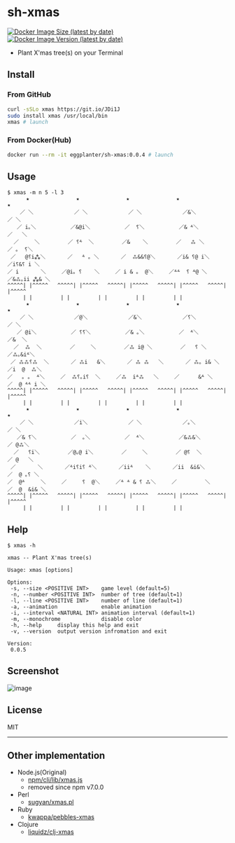 # sh-xmas

[![Docker Image Size (latest by date)]](https://hub.docker.com/r/eggplanter/sh-xmas
) [![Docker Image Version (latest by date)]](https://hub.docker.com/r/eggplanter/sh-xmas
)

- Plant X'mas tree(s) on your Terminal

## Install

### From GitHub

```bash
curl -sSLo xmas https://git.io/JDi1J
sudo install xmas /usr/local/bin
xmas # launch
```

### From Docker(Hub)

```bash
docker run --rm -it eggplanter/sh-xmas:0.0.4 # launch
```

## Usage

```shellsession
$ xmas -m n 5 -l 3
      ★      	      ★      	      ★      	      ★      	      ★      
    ／ ＼     	    ／ ＼     	    ／ ＼     	    ／&＼     	    ／ ＼     
   ／ i｡＼    	   ／&@i＼    	   ／  ⸮＼    	   ／& ⸛＼    	   ／   ＼    
  ／     ＼   	  ／ ⸮⸛  ＼   	  ／&    ＼   	  ／   ⁂ ＼   	  ／ ｡  ⸮＼   
 ／   @⸮i⁂＼  	 ／   ⸛ ｡ ＼  	 ／  ⁂&&⸮@＼  	 ／i& ⸮@ i＼  	 ／i⸮&⸮ i ＼  
／ i       ＼ 	／@i｡ ⸮    ＼ 	／ i & ｡  @＼ 	／⸛⸛  ⸮ ⸛@ ＼ 	／&⁂｡ii ⁂& ＼ 
^^^^^| |^^^^^	^^^^^| |^^^^^	^^^^^| |^^^^^	^^^^^| |^^^^^	^^^^^| |^^^^^
     | |	     | |	     | |	     | |	     | |
      ★      	      ★      	      ★      	      ★      	      ★      
    ／ ＼     	    ／@＼     	    ／&＼     	    ／⸮＼     	    ／ ＼     
   ／ @i＼    	   ／ ⸮⸮＼    	   ／& ｡＼    	   ／  ⸛＼    	   ／&  ＼    
  ／  ⁂  ＼   	  ／     ＼   	  ／⁂ i@ ＼   	  ／   ⸮ ＼   	  ／⁂｡&i⸛＼   
 ／ ⁂⁂⸮⁂  ＼  	 ／ ⁂i   &＼  	 ／ ⁂ ⁂   ＼  	 ／ ⁂｡ i& ＼  	 ／i  @  ⁂＼  
／   ｡ ｡  ⸛＼ 	／  ⁂⸮｡i⸮  ＼ 	／⁂  i⸛⁂   ＼ 	／      &⸛ ＼ 	／  @ ⸛⸛ i ＼ 
^^^^^| |^^^^^	^^^^^| |^^^^^	^^^^^| |^^^^^	^^^^^| |^^^^^	^^^^^| |^^^^^
     | |	     | |	     | |	     | |	     | |
      ★      	      ★      	      ★      	      ★      	      ★      
    ／ ＼     	    ／i＼     	    ／ ＼     	    ／｡＼     	    ／ ＼     
   ／& ⸮＼    	   ／  ｡＼    	   ／  ⸛＼    	   ／&⁂&＼    	   ／ @⁂＼    
  ／   ⸮i＼   	  ／@｡@ i＼   	  ／     ＼   	  ／ @⸮  ＼   	  ／ @   ＼   
 ／       ＼  	 ／⸛i⸮i⸮ ⸛＼  	 ／ii⸛    ＼  	 ／ii  &i&＼  	 ／  @ ｡⸮ ＼  
／  @⸛     ＼ 	／     ⸮  @＼ 	／⸛ ⸛ & ⸮ ⁂＼ 	／         ＼ 	／  @  &i& ＼ 
^^^^^| |^^^^^	^^^^^| |^^^^^	^^^^^| |^^^^^	^^^^^| |^^^^^	^^^^^| |^^^^^
     | |	     | |	     | |	     | |	     | |
```

## Help

```shellsession
$ xmas -h

xmas -- Plant X'mas tree(s)

Usage: xmas [options]

Options:
 -s, --size <POSITIVE INT>    game level (default=5)
 -n, --number <POSITIVE INT>  number of tree (default=1)
 -l, --line <POSITIVE INT>    number of line (default=1)
 -a, --animation              enable animation
 -i, --interval <NATURAL INT> animation interval (default=1)
 -m, --monochrome             disable color
 -h, --help     display this help and exit
 -v, --version  output version infromation and exit

Version:
 0.0.5
```

## Screenshot

![image](https://user-images.githubusercontent.com/42153744/146652569-d5c218ba-dfe8-4873-90ba-1106517c1d7e.png)

## License

MIT

---

## Other implementation

- Node.js(Original)
  - [npm/cli/lib/xmas.js](https://github.com/npm/cli/blob/v6.14.15/lib/xmas.js)
  - removed since npm v7.0.0
- Perl
  - [sugyan/xmas.pl](https://gist.github.com/sugyan/1011836)
- Ruby
  - [kwappa/pebbles-xmas](https://github.com/kwappa/pebbles-xmas)
- Clojure
  - [liquidz/clj-xmas](https://github.com/liquidz/clj-xmas)

[Docker Image Size (latest by date)]: https://img.shields.io/docker/image-size/eggplanter/sh-xmas
[Docker Image Version (latest by date)]: https://img.shields.io/docker/v/eggplanter/sh-xmas
